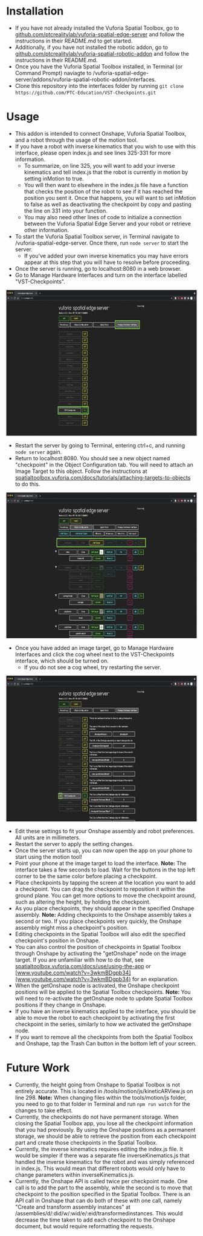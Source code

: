 # **Installation**

- If you have not already installed the Vuforia Spatial Toolbox, go to [github.com/ptcrealitylab/vuforia-spatial-edge-server](github.com/ptcrealitylab/vuforia-spatial-edge-server) and follow the instructions in their README.md to get started.
- Additionally, if you have not installed the robotic addon, go to [github.com/ptcrealitylab/vuforia-spatial-robotic-addon](github.com/ptcrealitylab/vuforia-spatial-robotic-addon) and follow the instructions in their README.md.
- Once you have the Vuforia Spatial Toolbox installed, in Terminal (or Command Prompt) naviagte to /vuforia-spatial-edge-server/addons/vuforia-spatial-robotic-addon/interfaces.
- Clone this repository into the interfaces folder by running `git clone https://github.com/PTC-Education/VST-Checkpoints.git`

# **Usage**

- This addon is intended to connect Onshape, Vuforia Spatial Toolbox, and a robot through the usage of the motion tool.
- If you have a robot with inverse kinematics that you wish to use with this interface, please open index.js and see lines 325-331 for more information.
    - To summarize, on line 325, you will want to add your inverse kinematics and tell index.js that the robot is currently in motion by setting inMotion to true.
    - You will then want to elsewhere in the index.js file have a function that checks the position of the robot to see if it has reached the position you sent it. Once that happens, you will want to set inMotion to false as well as deactivating the checkpoint by copy and pasting the line on 331 into your function.
    - You may also need other lines of code to initialize a connection between the Vuforia Spatial Edge Server and your robot or retrieve other information.
- To start the Vuforia Spatial Toolbox server, in Terminal navigate to /vuforia-spatial-edge-server. Once there, run `node server` to start the server.
    - If you've added your own inverse kinematics you may have errors appear at this step that you will have to resolve before proceeding.
- Once the server is running, go to localhost:8080 in a web browser.
- Go to Manage Hardware Interfaces and turn on the interface labelled "VST-Checkpoints".

<p align="center">
<img src="Documentation-Images/ManageHardware.png" width="700" height = "385">
</p>

- Restart the server by going to Terminal, entering ctrl+c, and running `node server` again.
- Return to localhost:8080. You should see a new object named "checkpoint" in the Object Configuration tab. You will need to attach an Image Target to this object. Follow the instructions at [spatialtoolbox.vuforia.com/docs/tutorials/attaching-targets-to-objects](spatialtoolbox.vuforia.com/docs/tutorials/attaching-targets-to-objects) to do this.

<p align="center">
<img src="Documentation-Images/ImageTarget.png" width="700" height = "385">
</p>

- Once you have added an image target, go to Manage Hardware Interfaces and click the cog wheel next to the VST-Checkpoints interface, which should be turned on.
    - If you do not see a cog wheel, try restarting the server.

<p align="center">
<img src="Documentation-Images/Settings.png" width="700" height = "385">
</p>

- Edit these settings to fit your Onshape assembly and robot preferences. All units are in millimeters.
- Restart the server to apply the setting changes.
- Once the server starts up, you can now open the app on your phone to start using the motion tool!
- Point your phone at the image target to load the interface. **Note:** The interface takes a few seconds to load. Wait for the buttons in the top left corner to be the same color before placing a checkpoint.
- Place checkpoints by tapping the screen at the location you want to add a checkpoint. You can drag the checkpoint to reposition it within the ground plane. You can get more options to move the checkpoint around, such as altering the height, by holding the checkpoint.
- As you place checkpoints, they should appear in the specified Onshape assembly. **Note:** Adding checkpoints to the Onshape assembly takes a second or two. If you place checkpoints very quickly, the Onshape assembly might miss a checkpoint's position.
- Editing checkpoints in the Spatial Toolbox will also edit the specified checkpoint's position in Onshape.
- You can also control the position of checkpoints in Spatial Toolbox through Onshape by activating the "getOnshape" node on the image target. If you are unfamiliar with how to do that, see [spatialtoolbox.vuforia.com/docs/use/using-the-app](spatialtoolbox.vuforia.com/docs/use/using-the-app) or [www.youtube.com/watch?v=3wkmBDgpb34](www.youtube.com/watch?v=3wkmBDgpb34) for an explanation.
- When the getOnshape node is activated, the Onshape checkpoint positions will be applied to the Spatial Toolbox checkpoints. **Note:** You will need to re-activate the getOnshape node to update Spatial Toolbox positions if they change in Onshape.
- If you have an inverse kinematics applied to the interface, you should be able to move the robot to each checkpoint by activating the first checkpoint in the series, similarly to how we activated the getOnshape node.
- If you want to remove all the checkpoints from both the Spatial Toolbox and Onshape, tap the Trash Can button in the bottom left of your screen.

# **Future Work**

- Currently, the height going from Onshape to Spatial Toolbox is not entirely accurate. This is located in /tools/motion/js/kineticARView.js on line 298. **Note:** When changing files within the tools/motion/js folder, you need to go to that folder in Terminal and run `npm run watch` for the changes to take effect.
- Currently, the checkpoints do not have permanent storage. When closing the Spatial Toolbox app, you lose all the checkpoint information that you had previously. By using the Onshape positions as a permanent storage, we should be able to retrieve the position from each checkpoint part and create those checkpoints in the Spatial Toolbox.
- Currently, the inverse kinematics requires editing the index.js file. It would be simpler if there was a separate file inverseKinematics.js that handled the inverse kinematics for the robot and was simply referenced in index.js. This would mean that different robots would only have to change parameters within inverseKinematics.js.
- Currently, the Onshape API is called twice per checkpoint made. One call is to add the part to the assembly, while the second is to move that checkpoint to the position specified in the Spatial Toolbox. There is an API call in Onshape that can do both of these with one call, namely "Create and transform assembly instances" at /assemblies/d/:did/w/:wid/e/:eid/transformedinstances. This would decrease the time taken to add each checkpoint to the Onshape document, but would require reformatting the requests.
